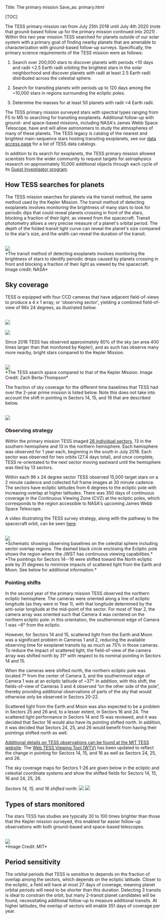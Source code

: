 Title: The primary mission
Save_as: primary.html

[TOC]

The TESS primary mission ran from July 25th 2018 until July 4th 2020 (note that ground-based follow up for the primary mission continued into 2021) . Within this two year mission TESS searched for planets outside of our solar system with a primary goal of finding nearby planets that are amenable to characterization with ground-based follow-up surveys. Specifically, the primary science requirements of the TESS mission were as follows:

1. Search over 200,000 stars to discover planets with periods <10 days and radii <2.5 Earth radii orbiting the brightest stars in the solar neighborhood and discover planets with radii at least 2.5 Earth radii distributed across the celestial sphere.

2. Search for transiting planets with periods up to 120 days among the ~10,000 stars in regions surrounding the ecliptic poles.

3. Determine the masses for at least 50 planets with radii <4 Earth radii. 

The TESS primary mission surveyed stars with spectral types ranging from F5 to M5 to searching for transiting exoplanets. Additional follow-up with ground- and space-based missions, including NASA's James Webb Space Telescope, have and will allow astronomers to study the atmospheres of many of these planets. The TESS legacy is catalog of the nearest and brightest main-sequence stars hosting transiting exoplanets, see our [data access page](data-access.html) for a list of TESS data catalogs.

In addition to its search for exoplanets, the TESS primary mission allowed scientists from the wider community to request targets for astrophysics research on approximately 10,000 additional objects through each cycle of its [Guest Investigator program](proposing-investigations.html).

## How TESS searches for planets

The TESS mission searches for planets via the transit method, the same method used by the Kepler Mission. The transit method of detecting exoplanets involves monitoring the brightness of many stars to look for periodic dips that could reveal planets crossing in front of the stars, blocking a fraction of their light, as viewed from the spacecraft. Transit photometry allows a very precise measure of a planet's orbital period. The depth of the folded transit light curve can reveal the planet's size compared to the star's size, and the width can reveal the duration of the transit.

<br/>
<img class="img-responsive" style="max-width:67%;" src="images/mission/transit_white.png">
<br/>
*The transit method of detecting exoplanets involves monitoring the brightness of stars to identify periodic drops caused by planets crossing in front and blocking a fraction of their light as viewed by the spacecraft. Image credit: NASA*


## Sky coverage

TESS is equipped with four CCD cameras that have adjacent field-of-views to produce a 4 x 1 array, or 'observing sector', yielding a combined field-of-view of 96x 24 degrees, as illustrated below.

<br/>
<img class="img-responsive" style="max-width:67%;" src="images/mission/tess_observingsectorschematic_Winnpresentation.jpg">
<br/>

<br/>
<img class="img-responsive" style="max-width:67%;" src="images/mission/tess_cameraFOVschematic_Winnpresentation.png">
<br/>

Since 2018 TESS has observed approximately 80% of the sky (an area 400 times larger than that monitored by Kepler), and as such has observe many more nearby, bright stars compared to the Kepler Mission.

<br/>
<img class="img-responsive" style="max-width:67%;" src="images/mission/tess_search_space.png">
<br/>
*The TESS search space compared to that of the Kepler Mission. Image Credit: Zach Berta-Thompson*

The fraction of sky coverage for the  different time baselines that TESS had over the 2-year prime mission is listed below. Note this does not  take into account the shift in pointing in Sectors 14, 15, and 16 that are described below. 

<br/>
<img class="img-responsive" style="max-width:67%;" src="images/giprogram/tess_sky_coverage.png">
<br/>


### Observing strategy

Within the primary mission TESS imaged [26 individual sectors](sector.html), 13 in the southern hemisphere and 13 in the northern hemisphere. Each hemisphere was observed for 1 year each, beginning in the south in July 2018. Each sector was observed for two orbits (27.4 days total), and once complete, TESS re-orientated to the next sector moving eastward until the hemisphere was tiled by 13 sectors.

Within each 96 x 24 degree sector TESS observed 15,000 target stars on a 2 minute cadence and collected full frame images at 30 minute cadence. The sectors have ecliptic latitudes from 6 degrees to the ecliptic pole with increasing overlap at higher latitudes. There was  350 days of continuous coverage in the Continuous Viewing Zone (CVZ) at the ecliptic poles, which corresponds to the region accessible to NASA's upcoming James Webb Space Telescope.

A video illustrating the TESS survey strategy, along with the pathway to the spacecraft orbit, can be seen [here](http://www.youtube.com/watch?v=mpViVEO-ymc).

<br/>
<img class="img-responsive" style="max-width:67%;" src="images/mission/tess_2yearskycoverage.png">
<br/>
*Schematic showing observing baselines on the celestial sphere including sector overlap regions. The dashed black circle enclosing the Ecliptic pole shows the region where the JWST has continuous viewing capabilities.* *The pointings for Sectors 14--16 were shifted toward the North ecliptic pole by 31 degrees to minimize impacts of scattered light from the Earth and Moon. See below for additional information.*

### Pointing shifts

In the second year of the primary mission TESS observed the northern ecliptic hemisphere. The cameras were oriented along a line of ecliptic longitude (as they were in Year 1), with that longitude determined by the anti-solar longitude at the mid-point of the sector. For most of Year 2, the camera array was oriented such that Camera 4 was centered on the northern ecliptic pole: in this orientation, the southernmost edge of Camera 1 was ~6° from the ecliptic.

However, for Sectors 14 and 15, scattered light from the Earth and Moon was a significant problem in Cameras 1 and 2, reducing the available observing time for exoplanet transits by as much as 75% in those cameras. To reduce the impact of scattered light, the field-of-view of the camera array was shifted north by 31° with respect to its nominal pointing in Sectors 14 and 15.

When the cameras were shifted north, the northern ecliptic pole was located 7° from the center of Camera 3, and the southernmost edge of Camera 1 was at an ecliptic latitude of ~37°.  In addition, with this shift, the fields-of-view of Cameras 3 and 4 observed “on the other side of the pole”, thereby providing additional observations of parts of the sky that would otherwise only be observed in Sectors 20-22.

Scattered light from the Earth and Moon was also expected to be a problem in Sectors 25 and 26 and, to a lesser extent, in Sectors 16 and 24. The scattered light performance in Sectors 14 and 15 was reviewed, and it was decided that Sector 16 would also have its pointing shifted north. In addition, it was decided that Sectors 24, 25, and 26 would benefit from having their pointings shifted north as well.

[Additional details on TESS observations can be found at the MIT TESS website](https://tess.mit.edu/observations/). The [Web TESS Viewing Tool (WTV)](https://heasarc.gsfc.nasa.gov/cgi-bin/tess/webtess/wtv.py) has been updated to reflect the change in pointing for Sectors 14, 15, and 16 as well as Sectors 24, 25, and 26.

The sky coverage maps for Sectors 1-26 are given below in the ecliptic and celestial coordinate systems and show the shifted fields for Sectors 14, 15, 16 and 24, 25, 26. 

*Sectors 14, 15, and 16 shifted north:*
<img class="img-responsive" style="max-width:90%;" src="images/y1sec.png">
<img class="img-responsive" style="max-width:90%;" src="images/y2sec.png">


## Types of stars monitored

The stars TESS has studies are typically 30 to 100 times brighter than those that the Kepler mission surveyed, this enabled far easier follow-up observations with both ground-based and space-based telescopes. 

<br/>
<img class="img-responsive" style="max-width:67%;" src="images/mission/tess_bright_stars.png">
<br/>
*Image Credit: MIT*

## Period sensitivity

The orbital periods that TESS is sensitive to depends on the fraction of overlap among the sectors, which depends on the ecliptic latitude. Closer to the ecliptic, a field will have at most 27 days of coverage, meaning planet orbital periods will need to be shorter than this duration. Detecting 3 transits is ideal to constrain the orbit, but many 2-transit planet candidates will be found, necessitating additional follow-up to measure additional transits. At higher latitudes, the overlap of sectors will enable 351 days of coverage per year.
